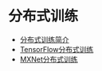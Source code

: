 

# 分布式训练

* [分布式训练简介](ai/uai-train/introduction/distributed-job/intro)
* [TensorFlow分布式训练](ai/uai-train/introduction/distributed-job/tensorflow)
* [MXNet分布式训练](ai/uai-train/introduction/distributed-job/mxnet)

